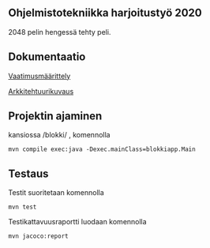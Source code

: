 ## Ohjelmistotekniikka harjoitustyö 2020

2048 pelin hengessä tehty peli.


## Dokumentaatio

[Vaatimusmäärittely](https://github.com/glinoen/ot-harjoitustyo2020/blob/master/dokumentointi/vaatimusmaarittely.md)

[Arkkitehtuurikuvaus](dokumentointi/arkkitehtuuri.md)

## Projektin ajaminen

kansiossa /blokki/ , komennolla

```
mvn compile exec:java -Dexec.mainClass=blokkiapp.Main
```

## Testaus

Testit suoritetaan komennolla

```
mvn test
```

Testikattavuusraportti luodaan komennolla

```
mvn jacoco:report
```
